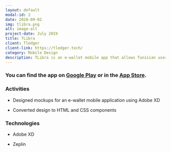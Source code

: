 ```yaml
---
layout: default
modal-id: 2
date: 2020-09-02
img: tlibra.png
alt: image-alt
project-date: July 2019
title: TLibra
client: Tledger
client-link: https://tledger.tech/
category: Mobile Design
description: TLibra is an e-wallet mobile app that allows Tunisian users to send and receive money and pay bills, all from one single place!
---
```

### You can find the app on [Google Play](https://play.google.com/store/apps/details?id=com.tledger.tlibra) or in the [App Store](https://apps.apple.com/tm/app/tlibra/id1478393723).

### Activities

* Designed mockups for an e-wallet mobile application using Adobe XD

* Converted design to HTML and CSS components

### Technologies

* Adobe XD

* Zeplin



